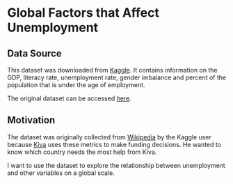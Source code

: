 Global Factors that Affect Unemployment
=======================================

Data Source
-----------
This dataset was downloaded from [Kaggle](https://www.kaggle.com/). It contains information on the GDP,
literacy rate, unemployment rate, gender imbalance and percent of the population that is 
under the age of employment.

The original dataset can be accessed [here](https://www.kaggle.com/niyamatalmass/youth-unemployment-gdp-and-literacy-percentage).


Motivation
----------
The dataset was originally collected from [Wikipedia](https://www.wikipedia.org/) by the Kaggle user because [Kiva](https://www.kiva.org/) uses 
these metrics to make funding decisions. He wanted to know which country needs the most
help from Kiva.

I want to use the dataset to explore the relationship between unemployment and other
variables on a global scale. 




